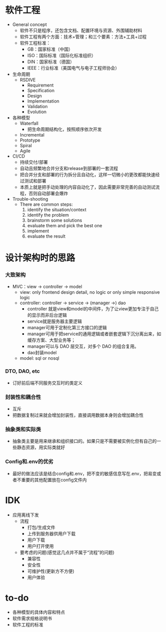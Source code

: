 
# 软件工程
- General concept
    - 软件不只是程序，还包含文档、配置环境与资源、外围辅助材料
    - 软件工程有两个方面：技术+管理；和三个要素：方法+工具+过程 
    - 软件工程标准：
        - GB：国家标准（中国） 
        - ISO：国际标准（国际化标准组织） 
        - DIN：国家标准（德国） 
        - IEEE：行业标准（美国电气与电子工程师协会） 
- 生命周期
    - RSDIVE
        - Requirement
        - Specification
        - Design
        - Implementation
        - Validation
        - Evolution
- 各种模型
    - Waterfall
        - 把生命周期结构化，按照顺序依次开发
    - Incremental
    - Prototype
    - Spiral
    - Agile
- CI/CD
    - 持续交付/部署
    - 自动且频繁地合并分支和release到部署的一套流程
    - 把合并分支和部署的行为拆分且自动化，这样一切微小的更改都能快速经过测试和部署
    - 本质上就是把手动处理的内容自动化了，因此需要非常完善的自动测试流程，否则自动部署会爆炸
- Trouble-shooting
    - There are common steps: 
        1. identify the situation/context
        2. identify the problem
        3. brainstorm some solutions
        4. evaluate them and pick the best one
        5. implement
        6. evaluate the result


# 设计架构时的思路
### 大致架构
- MVC：view -> controller -> model
    - view: only frontend design detail, no logic or only simple responsive logic
    - controller: controller -> service -> (manager ->) dao
        - controller 就是view和model的中间件，为了让view更加专注于自己的显示而非后台逻辑
        - service就是服务器主要逻辑
        - manager可用于定制化第三方接口的逻辑
        - manager可用于把service的通用逻辑或者嵌套逻辑下沉分离出来，如缓存方案、大型业务等；
        - manager可以与 DAO 层交互，对多个 DAO 的组合复用。
        - dao封装model
    - model: sql or nosql
### DTO, DAO, etc
- 订好前后端不同服务交互时的类定义
### 封装性和耦合性
- 互斥
- 把数据复制过来就会增加封装性，直接调用数据本身则会增加耦合性
### 抽象类和实际类
- 抽象类主要是用来继承和组织接口的。如果只是不需要被实例化但有自己的一些静态资源，用实际类就好
### Config和.env的优劣
- 最好的做法应该是结合config和.env，把不变的敏感信息写在.env，把易变或者不重要的其他配置放在config文件内


# IDK
- 应用离线下发
    - 流程
        - 打包/生成文件
        - 上传到服务器供用户下载
        - 用户下载
        - 用户打开使用
    - 要考虑的问题(感觉这几点并不属于“流程”的问题)
        - 兼容性
        - 安全性
        - 可维护性(更新方不方便)
        - 用户体验


# to-do
- 各种模型的具体内容和特点
- 软件需求规格说明书
- 软件工程的标准